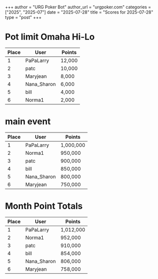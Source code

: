 +++
author = "URG Poker Bot"
author_url = "urgpoker.com"
categories = ["2025", "2025-07"]
date = "2025-07-28"
title = "Scores for 2025-07-28"
type = "post"
+++
# Pot limit Omaha Hi-Lo

| Place | User | Points |
|-------|------|--------|
| 1 | PaPaLarry | 12,000 |
| 2 | patc | 10,000 |
| 3 | Maryjean | 8,000 |
| 4 | Nana_Sharon | 6,000 |
| 5 | bill | 4,000 |
| 6 | Norma1 | 2,000 |

# main event

| Place | User | Points |
|-------|------|--------|
| 1 | PaPaLarry | 1,000,000 |
| 2 | Norma1 | 950,000 |
| 3 | patc | 900,000 |
| 4 | bill | 850,000 |
| 5 | Nana_Sharon | 800,000 |
| 6 | Maryjean | 750,000 |

# Month Point Totals

| Place | User | Points |
|-------|------|--------|
| 1 | PaPaLarry | 1,012,000 |
| 2 | Norma1 | 952,000 |
| 3 | patc | 910,000 |
| 4 | bill | 854,000 |
| 5 | Nana_Sharon | 806,000 |
| 6 | Maryjean | 758,000 |
